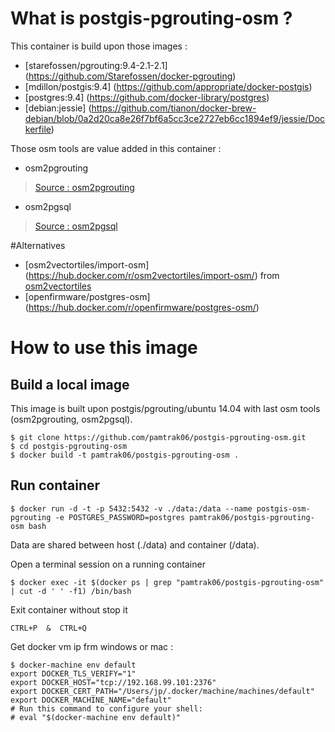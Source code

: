 # What is postgis-pgrouting-osm ?

This container is build upon those images :
- [starefossen/pgrouting:9.4-2.1-2.1] (https://github.com/Starefossen/docker-pgrouting)
- [mdillon/postgis:9.4] (https://github.com/appropriate/docker-postgis)
- [postgres:9.4] (https://github.com/docker-library/postgres)
- [debian:jessie] (https://github.com/tianon/docker-brew-debian/blob/0a2d20ca8e26f7bf6a5cc3ce2727eb6cc1894ef9/jessie/Dockerfile) 

Those osm tools are value added in this container :
- osm2pgrouting
> [Source : osm2pgrouting ](https://github.com/pgRouting/osm2pgrouting)
- osm2pgsql
> [Source : osm2pgsql ](https://github.com/openstreetmap/osm2pgsql)

#Alternatives
- [osm2vectortiles/import-osm] (https://hub.docker.com/r/osm2vectortiles/import-osm/) from [osm2vectortiles](http://osm2vectortiles.org/)
- [openfirmware/postgres-osm] (https://hub.docker.com/r/openfirmware/postgres-osm/)

# How to use this image

## Build a local image

This image is built upon postgis/pgrouting/ubuntu 14.04 with last osm tools (osm2pgrouting, osm2pgsql).
```
$ git clone https://github.com/pamtrak06/postgis-pgrouting-osm.git
$ cd postgis-pgrouting-osm
$ docker build -t pamtrak06/postgis-pgrouting-osm . 
```

## Run container

```
$ docker run -d -t -p 5432:5432 -v ./data:/data --name postgis-osm-pgrouting -e POSTGRES_PASSWORD=postgres pamtrak06/postgis-pgrouting-osm bash
```

Data are shared between host (./data) and container (/data).

Open a terminal session on a running container
```
$ docker exec -it $(docker ps | grep "pamtrak06/postgis-pgrouting-osm" | cut -d ' ' -f1) /bin/bash
```

Exit container without stop it
```
CTRL+P  &  CTRL+Q
```

Get docker vm ip frm windows or mac : 
```
$ docker-machine env default
export DOCKER_TLS_VERIFY="1"
export DOCKER_HOST="tcp://192.168.99.101:2376"
export DOCKER_CERT_PATH="/Users/jp/.docker/machine/machines/default"
export DOCKER_MACHINE_NAME="default"
# Run this command to configure your shell: 
# eval "$(docker-machine env default)"
```
